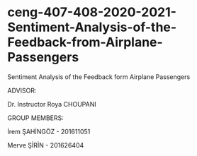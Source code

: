 # ceng-407-408-2020-2021-Sentiment-Analysis-of-the-Feedback-from-Airplane-Passengers
Sentiment Analysis of the Feedback form Airplane Passengers

ADVISOR:

Dr. Instructor Roya CHOUPANI 

GROUP MEMBERS:

İrem ŞAHİNGÖZ - 201611051

Merve ŞİRİN - 201626404

